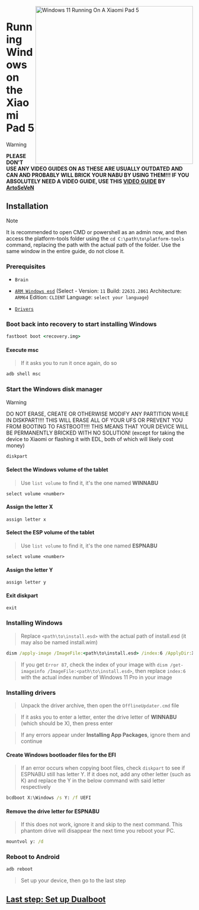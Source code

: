 <img align="right" src="https://raw.githubusercontent.com/erdilS/Port-Windows-11-Xiaomi-Pad-5/main/nabu.png" width="425" alt="Windows 11 Running On A Xiaomi Pad 5">

# Running Windows on the Xiaomi Pad 5
> [!WARNING]
> **PLEASE DON'T USE ANY VIDEO GUIDES ON AS THESE ARE USUALLY OUTDATED AND CAN AND PROBABLY WILL BRICK YOUR NABU BY USING THEM!!! IF YOU ABSOLUTELY NEED A VIDEO GUIDE, USE THIS [VIDEO GUIDE](https://youtu.be/BbgTbTGbXYg) BY [ArtoSeVeN](https://www.youtube.com/channel/UCYjwfxlYlJ7Nnzv01oszQvA)**

## Installation
> [!NOTE]
> It is recommended to open CMD or powershell as an admin now, and then access the platform-tools folder using the `cd C:\path\to\platform-tools` command, replacing the path with the actual path of the folder.
> Use the same window in the entire guide, do not close it.

### Prerequisites
- ```Brain```
  
- [```ARM Windows esd```](https://worproject.com/esd) (Select - Version:  ```11``` Build:  ```22631.2861``` Architecture:  ```ARM64``` Edition:  ```CLIENT``` Language:  ```select your language```)
    
- [```Drivers```](https://github.com/erdilS/Port-Windows-11-Xiaomi-Pad-5/releases/tag/Drivers)

### Boot back into recovery to start installing Windows
```cmd
fastboot boot <recovery.img>
```

#### Execute msc 
> If it asks you to run it once again, do so
```cmd
adb shell msc
```

### Start the Windows disk manager
> [!WARNING]
> DO NOT ERASE, CREATE OR OTHERWISE MODIFY ANY PARTITION WHILE IN DISKPART!!!! THIS WILL ERASE ALL OF YOUR UFS OR PREVENT YOU FROM BOOTING TO FASTBOOT!!!! THIS MEANS THAT YOUR DEVICE WILL BE PERMANENTLY BRICKED WITH NO SOLUTION! (except for taking the device to Xiaomi or flashing it with EDL, both of which will likely cost money)
```cmd
diskpart
```

#### Select the Windows volume of the tablet
> Use `list volume` to find it, it's the one named **WINNABU**
```diskpart
select volume <number>
```

#### Assign the letter X
```diskpart
assign letter x
```

#### Select the ESP volume of the tablet
> Use `list volume` to find it, it's the one named **ESPNABU**
```diskpart
select volume <number>
```

#### Assign the letter Y
```diskpart
assign letter y
```

#### Exit diskpart
```diskpart
exit
```

### Installing Windows
> Replace `<path\to\install.esd>` with the actual path of install.esd (it may also be named install.wim)

```cmd
dism /apply-image /ImageFile:<path\to\install.esd> /index:6 /ApplyDir:X:\
```

> If you get `Error 87`, check the index of your image with `dism /get-imageinfo /ImageFile:<path\to\install.esd>`, then replace `index:6` with the actual index number of Windows 11 Pro in your image

### Installing drivers
> Unpack the driver archive, then open the `OfflineUpdater.cmd` file

> If it asks you to enter a letter, enter the drive letter of **WINNABU** (which should be X), then press enter

> If any errors appear under **Installing App Packages**, ignore them and continue

#### Create Windows bootloader files for the EFI
> If an error occurs when copying boot files, check `diskpart` to see if ESPNABU still has letter Y. If it does not, add any other letter (such as K) and replace the Y in the below command with said letter respectively
```cmd
bcdboot X:\Windows /s Y: /f UEFI
```

#### Remove the drive letter for ESPNABU
> If this does not work, ignore it and skip to the next command. This phantom drive will disappear the next time you reboot your PC.
```cmd
mountvol y: /d
```

### Reboot to Android
```cmd
adb reboot
```

> Set up your device, then go to the last step

## [Last step: Set up Dualboot](dualboot-en.md)









